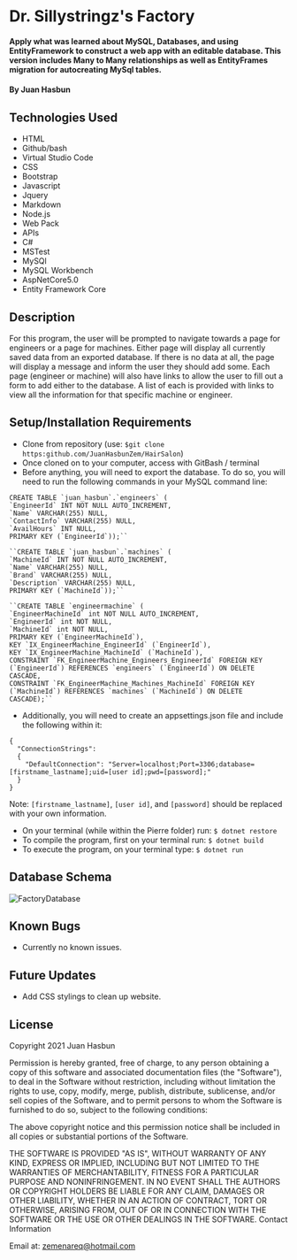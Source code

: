 
# Dr. Sillystringz's Factory

#### Apply what was learned about MySQL, Databases, and using EntityFramework to construct a web app with an editable database. This version includes Many to Many relationships as well as EntityFrames migration for autocreating MySql tables.

#### By Juan Hasbun

## Technologies Used

   * HTML
   * Github/bash
   * Virtual Studio Code
   * CSS
   * Bootstrap
   * Javascript
   * Jquery
   * Markdown
   * Node.js
   * Web Pack
   * APIs
   * C#
   * MSTest
   * MySQl
   * MySQL Workbench
   * AspNetCore5.0
   * Entity Framework Core

## Description

For this program, the user will be prompted to navigate towards a page for engineers or a page for machines. Either page will display all currently saved data from an exported database. If there is no data at all, the page will display a message and inform the user they should add some.  Each page (engineer or machine) will also have links to allow the user to fill out a form to add either to the database.  A list of each is provided with links to view all the information for that specific machine or engineer.


## Setup/Installation Requirements

   * Clone from repository (use: `$git clone https:github.com/JuanHasbunZem/HairSalon`)
   * Once cloned on to your computer, access with GitBash / terminal
   * Before anything, you will need to export the database. To do so, you will need to run the following commands in your MySQL command line:
  ```
  CREATE TABLE `juan_hasbun`.`engineers` (
  `EngineerId` INT NOT NULL AUTO_INCREMENT,
  `Name` VARCHAR(255) NULL,
  `ContactInfo` VARCHAR(255) NULL,
  `AvailHours` INT NULL,
  PRIMARY KEY (`EngineerId`));``

  ``CREATE TABLE `juan_hasbun`.`machines` (
  `MachineId` INT NOT NULL AUTO_INCREMENT,
  `Name` VARCHAR(255) NULL,
  `Brand` VARCHAR(255) NULL,
  `Description` VARCHAR(255) NULL,
  PRIMARY KEY (`MachineId`));``

  ``CREATE TABLE `engineermachine` (
  `EngineerMachineId` int NOT NULL AUTO_INCREMENT,
  `EngineerId` int NOT NULL,
  `MachineId` int NOT NULL,
  PRIMARY KEY (`EngineerMachineId`),
  KEY `IX_EngineerMachine_EngineerId` (`EngineerId`),
  KEY `IX_EngineerMachine_MachineId` (`MachineId`),
  CONSTRAINT `FK_EngineerMachine_Engineers_EngineerId` FOREIGN KEY (`EngineerId`) REFERENCES `engineers` (`EngineerId`) ON DELETE CASCADE,
  CONSTRAINT `FK_EngineerMachine_Machines_MachineId` FOREIGN KEY (`MachineId`) REFERENCES `machines` (`MachineId`) ON DELETE CASCADE);``
  ```

  * Additionally, you will need to create an appsettings.json file and include the following within it:
  ```
  {
    "ConnectionStrings": 
    {
      "DefaultConnection": "Server=localhost;Port=3306;database=[firstname_lastname];uid=[user id];pwd=[password];"
    }
  }
```  
Note: `[firstname_lastname]`, `[user id]`, and `[password]` should be replaced with your own information.

   * On your terminal (while within the Pierre folder) run: `$ dotnet restore`
   * To compile the program, first on your terminal run: `$ dotnet build`
   * To execute the program, on your terminal type: `$ dotnet run`
  

## Database Schema
![FactoryDatabase](https://user-images.githubusercontent.com/76922718/120919090-a744be80-c66c-11eb-8343-0fdebf4f1868.png)

## Known Bugs

* Currently no known issues.

## Future Updates

* Add CSS stylings to clean up website.

## License

Copyright 2021 Juan Hasbun

Permission is hereby granted, free of charge, to any person obtaining a copy of this software and associated documentation files (the "Software"), to deal in the Software without restriction, including without limitation the rights to use, copy, modify, merge, publish, distribute, sublicense, and/or sell copies of the Software, and to permit persons to whom the Software is furnished to do so, subject to the following conditions:

The above copyright notice and this permission notice shall be included in all copies or substantial portions of the Software.

THE SOFTWARE IS PROVIDED "AS IS", WITHOUT WARRANTY OF ANY KIND, EXPRESS OR IMPLIED, INCLUDING BUT NOT LIMITED TO THE WARRANTIES OF MERCHANTABILITY, FITNESS FOR A PARTICULAR PURPOSE AND NONINFRINGEMENT. IN NO EVENT SHALL THE AUTHORS OR COPYRIGHT HOLDERS BE LIABLE FOR ANY CLAIM, DAMAGES OR OTHER LIABILITY, WHETHER IN AN ACTION OF CONTRACT, TORT OR OTHERWISE, ARISING FROM, OUT OF OR IN CONNECTION WITH THE SOFTWARE OR THE USE OR OTHER DEALINGS IN THE SOFTWARE.
Contact Information

Email at: [zemenareq@hotmail.com](zemenareq@hotmail.com) 
